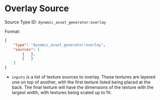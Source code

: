 # Overlay Source

Source Type ID: `dynamic_asset_generator:overlay`

Format:

```json
{
    "type": "dynamic_asset_generator:overlay",
    "sources": [
        {   },
        {   }
    ]
}
```

* `inputs` is a list of texture sources to overlay. These textures are layered one on top of another, with the first texture listed being placed at the back. The final texture will have the dimensions of the texture with the largest width, with textures being scaled up to fit.
